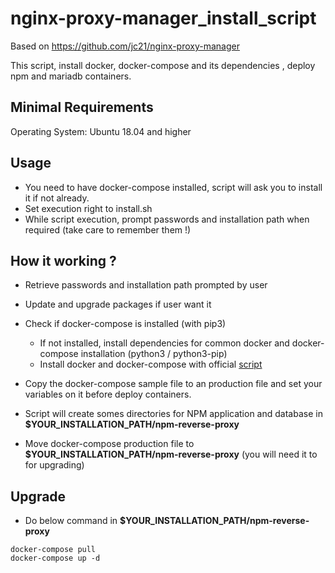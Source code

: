 # nginx-proxy-manager_install_script
Based on https://github.com/jc21/nginx-proxy-manager

This script, install docker, docker-compose and its dependencies , deploy npm and mariadb containers.

## Minimal Requirements

Operating System: Ubuntu 18.04 and higher

## Usage

- You need to have docker-compose installed, script will ask you to install it if not already.
- Set execution right to install.sh
- While script execution, prompt passwords and installation path when required (take care to remember them !)

## How it working ?

- Retrieve passwords and installation path prompted by user

- Update and upgrade packages if user want it

- Check if docker-compose is installed (with pip3)
  - If not installed, install dependencies for common docker and docker-compose installation (python3 / python3-pip)
  - Install docker and docker-compose with official [script](https://docs.docker.com/engine/install/ubuntu/#install-using-the-convenience-script)
  
- Copy the docker-compose sample file to an production file and set your variables on it before deploy containers.

- Script will create somes directories for NPM application and database in **__$YOUR_INSTALLATION_PATH/npm-reverse-proxy__**

- Move docker-compose production file to **__$YOUR_INSTALLATION_PATH/npm-reverse-proxy__** (you will need it to for upgrading)

## Upgrade

- Do below command in **__$YOUR_INSTALLATION_PATH/npm-reverse-proxy__**
```
docker-compose pull
docker-compose up -d
```
